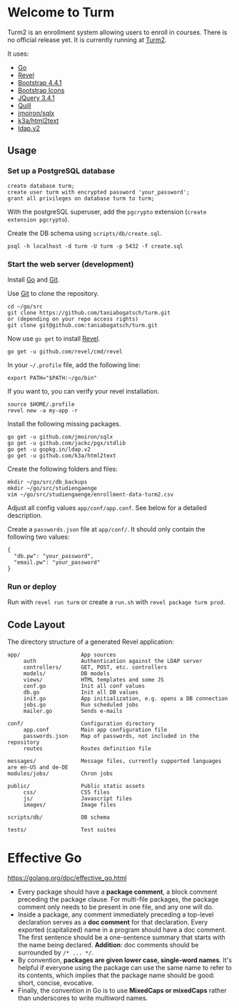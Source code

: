 # Welcome to Turm

Turm2 is an enrollment system allowing users to enroll in courses. There is no official release yet. It is currently running at [Turm2](https://turm2.tu-ilmenau.de).

It uses:
- [Go](https://github.com/golang/go)
- [Revel](https://github.com/revel/)
- [Bootstrap 4.4.1](https://getbootstrap.com)
- [Bootstrap Icons](https://icons.getbootstrap.com)
- [JQuery 3.4.1](https://jquery.com)
- [Quill](https://quilljs.com) 
- [jmoiron/sqlx](https://github.com/jmoiron/sqlx)
- [k3a/html2text](https://github.com/k3a/html2text)
- [ldap.v2](https://gopkg.in/ldap.v2)

## Usage

### Set up a PostgreSQL database

```
create database turm;
create user turm with encrypted password 'your_password';
grant all privileges on database turm to turm;
```
With the postgreSQL superuser, add the `pgcrypto` extension (`create extension pgcrypto`).

Create the DB schema using `scripts/db/create.sql`.

```
psql -h localhost -d turm -U turm -p 5432 -f create.sql
```

### Start the web server (development)

Install [Go](https://github.com/golang/go) and [Git](https://git-scm.com/).

Use [Git](https://git-scm.com/) to clone the repository. 

```
cd ~/go/src
git clone https://github.com/taniabogatsch/turm.git 
or (depending on your repo access rights)
git clone git@github.com:taniabogatsch/turm.git
```

Now use `go get` to install [Revel](https://github.com/revel/).

```
go get -u github.com/revel/cmd/revel
```

In your `~/.profile` file, add the following line:

```
export PATH="$PATH:~/go/bin"
```

If you want to, you can verify your revel installation.

```
source $HOME/.profile
revel new -a my-app -r
```

Install the following missing packages.

```
go get -u github.com/jmoiron/sqlx
go get -u github.com/jackc/pgx/stdlib
go get -u gopkg.in/ldap.v2
go get -u github.com/k3a/html2text
```

Create the following folders and files:

```
mkdir ~/go/src/db_backups
mkdir ~/go/src/studiengaenge
vim ~/go/src/studiengaenge/enrollment-data-turm2.csv
```

Adjust all config values `app/conf/app.conf`. See below for a detailed description.

Create a `passwords.json` file at `app/conf/`. It should only contain the following two values:
```
{
  "db.pw": "your_password",
  "email.pw": "your_password"
}
```

### Run or deploy

Run with `revel run turm` or create a `run.sh` with `revel package turm prod`.

## Code Layout

The directory structure of a generated Revel application:

    app/                   App sources
         auth              Authentication against the LDAP server
         controllers/      GET, POST, etc. controllers
         models/           DB models
         views/            HTML templates and some JS
         conf.go           Init all conf values
         db.go             Init all DB values
         init.go           App initialization, e.g. opens a DB connection
         jobs.go           Run scheduled jobs
         mailer.go         Sends e-mails

    conf/                  Configuration directory
         app.conf          Main app configuration file
         passwords.json    Map of passwords, not included in the repository
         routes            Routes definition file

    messages/              Message files, currently supported languages are en-US and de-DE
    modules/jobs/          Chron jobs

    public/                Public static assets
         css/              CSS files
         js/               Javascript files
         images/           Image files
    
    scripts/db/            DB schema

    tests/                 Test suites
    
# Effective Go

https://golang.org/doc/effective_go.html

* Every package should have a **package comment**, a block comment preceding the package clause. For multi-file packages, the package comment only needs to be present in one file, and any one will do.
* Inside a package, any comment immediately preceding a top-level declaration serves as a **doc comment** for that declaration. Every exported (capitalized) name in a program should have a doc comment. The first sentence should be a one-sentence summary that starts with the name being declared. **Addition**: doc comments should be surrounded by `/* ... */`.
* By convention, **packages are given lower case, single-word names**. It's helpful if everyone using the package can use the same name to refer to its contents, which implies that the package name should be good: short, concise, evocative.
* Finally, the convention in Go is to use **MixedCaps or mixedCaps** rather than underscores to write multiword names.
